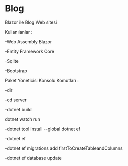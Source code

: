 # Blog

Blazor ile Blog Web sitesi 

Kullanılanlar :

-Web Assembly Blazor

-Entity Framework Core

-Sqlite

-Bootstrap

Paket Yöneticisi Konsolu Komutları :

-dir

-cd server

-dotnet build

dotnet watch run

-dotnet tool install --global dotnet ef

-dotnet ef

-dotnet ef migrations add firstToCreateTableandColumns

-dotnet ef database update
